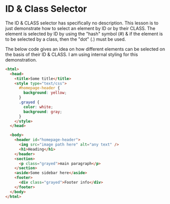 # ID & Class Selector

The ID & CLASS selector has specifically no description. This lesson is to just demonstrate how to select an element by ID or by their CLASS.
The element is selected by ID by using the "hash" symbol (#) & if the element is to be selected by a class, then the "dot" (.) must be used.

The below code gives an idea on how different elements can be selected on the basis of their ID & CLASS. I am using internal styling for this demonstration.

```html
<html>
  <head>
    <title>Some title</title>
    <style type="text/css">
      #homepage-header {
        background: yellow;
      }
      .grayed {
        color: white;
        background: gray;
      }
    </style>
  </head>

  <body>
    <header id="homepage-header">
      <img src="image path here" alt="any text" />
      <h1>Heading</h1>
    </header>
    <section>
      <p class="grayed">main paragraph</p>
    </section>
    <aside>Some sidebar here</aside>
    <footer>
      <div class="grayed">Footer info</div>
    </footer>
  </body>
</html>
```
